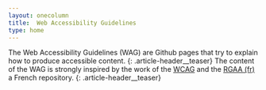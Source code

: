 ```yaml
---
layout: onecolumn
title:  Web Accessibility Guidelines
type: home
---
```


The Web Accessibility Guidelines (WAG) are Github pages that try to explain how to produce accessible content.
{: .article-header__teaser}
The content of the WAG is strongly inspired by the work of the [WCAG](https://www.w3.org/WAI/standards-guidelines/wcag/) and the [RGAA (fr)](https://www.numerique.gouv.fr/publications/rgaa-accessibilite/) a French repository.
{: .article-header__teaser}
